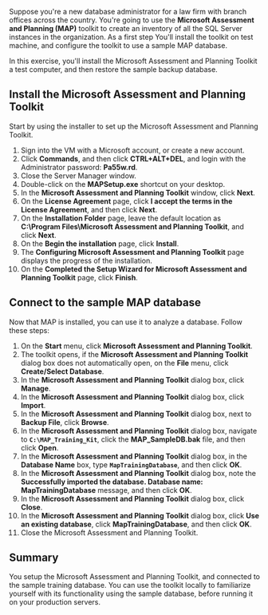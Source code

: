 Suppose you're a new database administrator for a law firm with branch offices across the country. You're going to use the **Microsoft Assessment and Planning (MAP)** toolkit to create an inventory of all the SQL Server instances in the organization. As a first step You'll install the toolkit on test machine, and configure the toolkit to use a sample MAP database.

In this exercise, you'll install the Microsoft Assessment and Planning Toolkit a test computer, and then restore the sample backup database.

## Install the Microsoft Assessment and Planning Toolkit

Start by using the installer to set up the Microsoft Assessment and Planning Toolkit.

<!-- replaced in the YAML https://labondemand.com/AuthenticatedLaunch/46781?providerId=4. -->
1. Sign into the VM with a Microsoft account, or create a new account.
1. Click **Commands**, and then click **CTRL+ALT+DEL**, and login with the Administrator password: **Pa55w.rd**.
1. Close the Server Manager window.
1. Double-click on the **MAPSetup.exe** shortcut on your desktop.
1. In the **Microsoft Assessment and Planning Toolkit** window, click **Next**.
1. On the **License Agreement** page, click **I accept the terms in the License Agreement**, and then click **Next**.
1. On the **Installation Folder** page, leave the default location as **C:\Program Files\Microsoft Assessment and Planning Toolkit**, and click **Next**.
1. On the **Begin the installation** page, click **Install**.
1. The **Configuring Microsoft Assessment and Planning Toolkit** page displays the progress of the installation.
1. On the **Completed the Setup Wizard for Microsoft Assessment and Planning Toolkit** page, click **Finish**.

## Connect to the sample MAP database

Now that MAP is installed, you can use it to analyze a database. Follow these steps:

1. On the **Start** menu, click **Microsoft Assessment and Planning Toolkit**.
1. The toolkit opens, if the **Microsoft Assessment and Planning Toolkit** dialog box does not automatically open, on the **File** menu, click **Create/Select Database**.
1. In the **Microsoft Assessment and Planning Toolkit** dialog box, click **Manage**.
1. In the **Microsoft Assessment and Planning Toolkit** dialog box, click **Import**.
1. In the **Microsoft Assessment and Planning Toolkit** dialog box, next to **Backup File**, click **Browse**.
1. In the **Microsoft Assessment and Planning Toolkit** dialog box, navigate to **`C:\MAP_Training_Kit`**, click the **MAP_SampleDB.bak** file, and then click **Open**.
1. In the **Microsoft Assessment and Planning Toolkit** dialog box, in the **Database Name** box, type **`MapTrainingDatabase`**, and then click **OK**.
1. In the **Microsoft Assessment and Planning Toolkit** dialog box, note the **Successfully imported the database. Database name: MapTrainingDatabase** message, and then click **OK**.
1. In the **Microsoft Assessment and Planning Toolkit** dialog box, click **Close**.
1. In the **Microsoft Assessment and Planning Toolkit** dialog box, click **Use an existing database**, click **MapTrainingDatabase**, and then click **OK**.
1. Close the Microsoft Assessment and Planning Toolkit.

## Summary

You setup the Microsoft Assessment and Planning Toolkit, and connected to the sample training database. You can use the toolkit locally to familiarize yourself with its functionality using the sample database, before running it on your production servers.